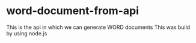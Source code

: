 # word-document-from-api

This is the api in which we can generate WORD documents
This was build by using node.js 
